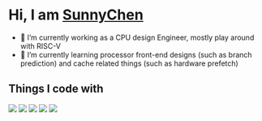 # Hi, I am [SunnyChen](https://www.sunnychen.top/about)

- 🔭 I’m currently working as a CPU design Engineer, mostly play around with RISC-V
- 🌱 I’m currently learning processor front-end designs (such as branch prediction) and cache related things (such as hardware prefetch)

## Things I code with

![](https://img.shields.io/badge/c-%2300599C.svg?style=flat-square&logo=c&logoColor=white) ![](https://img.shields.io/badge/-Cpp-F09820?style=flat-square&logo=cplusplus&logoColor=white) ![](https://img.shields.io/badge/-Python-3776AB?style=flat-square&logo=Python&logoColor=ffffff) ![](https://img.shields.io/badge/-SystemVerilog-E61845?style=flat-square) ![](https://img.shields.io/badge/-TCL-A100FF?style=flat-square)

<!--
**Groupsun/Groupsun** is a ✨ _special_ ✨ repository because its `README.md` (this file) appears on your GitHub profile.

Here are some ideas to get you started:

- 🔭 I’m currently working on ...
- 🌱 I’m currently learning ...
- 👯 I’m looking to collaborate on ...
- 🤔 I’m looking for help with ...
- 💬 Ask me about ...
- 📫 How to reach me: ...
- 😄 Pronouns: ...
- ⚡ Fun fact: ...
-->

